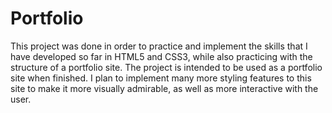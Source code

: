 # Portfolio

This project was done in order to practice and implement the skills that I have developed so far in HTML5 and CSS3, while also practicing with the structure of a portfolio site.
The project is intended to be used as a portfolio site when finished.
I plan to implement many more styling features to this site to make it more visually admirable, as well as more interactive with the user.
